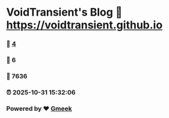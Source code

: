# VoidTransient's Blog :link: https://voidtransient.github.io 
### :page_facing_up: [4](https://voidtransient.github.io/tag.html) 
### :speech_balloon: 6 
### :hibiscus: 7636 
### :alarm_clock: 2025-10-31 15:32:06 
### Powered by :heart: [Gmeek](https://github.com/Meekdai/Gmeek)
